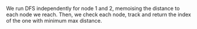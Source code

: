 We run DFS independently for node 1 and 2, memoising the distance to each node we reach.
Then, we check each node, track and return the index of the one with minimum max distance.